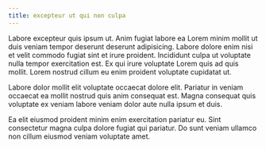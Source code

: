 ```yaml
---
title: excepteur ut qui non culpa
---
```


Labore excepteur quis ipsum ut. Anim fugiat labore ea Lorem minim mollit ut duis veniam tempor deserunt deserunt adipisicing. Labore dolore enim nisi et velit commodo fugiat sint et irure proident. Incididunt culpa ut voluptate nulla tempor exercitation est. Ex qui irure voluptate Lorem quis ad quis mollit. Lorem nostrud cillum eu enim proident voluptate cupidatat ut.

Labore dolor mollit elit voluptate occaecat dolore elit. Pariatur in veniam occaecat ea mollit nostrud quis anim consequat est. Magna consequat quis voluptate ex veniam labore veniam dolor aute nulla ipsum et duis.

Ea elit eiusmod proident minim enim exercitation pariatur eu. Sint consectetur magna culpa dolore fugiat qui pariatur. Do sunt veniam ullamco non cillum eiusmod veniam voluptate amet.